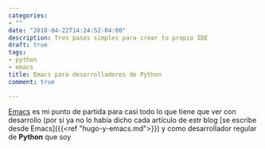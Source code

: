 ```yaml
---
categories:
- ""
date: "2018-04-22T14:24:52-04:00"
description: Tres pasos simples para crear tu propio IDE
draft: true
tags:
- python
- emacs
title: Emacs para desarrolladores de Python
comment: true

---
```


[Emacs](http://www.gnu.org/software/emacs ) es mi punto de partida para casi
todo lo que tiene que ver con desarrollo (por si ya no lo había dicho cada
artículo de estr blog [se escribe desde Emacs]({{<ref "hugo-y-emacs.md">}}) y
como desarrollador regular de **Python** que soy
